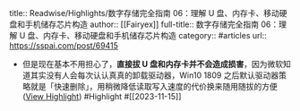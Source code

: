 title:: Readwise/Highlights/数字存储完全指南 06：理解 U 盘、内存卡、移动硬盘和手机储存芯片构造
author:: [[Fairyex]]
full-title:: 数字存储完全指南 06：理解 U 盘、内存卡、移动硬盘和手机储存芯片构造
category:: #articles
url:: https://sspai.com/post/69415

- 但是现在基本不用担心了，**直接拔 U 盘和内存卡并不会造成损害**，因为微软知道其实没有人会每次认认真真的卸载驱动器，Win10 1809 之后默认驱动器策略就是「快速删除」，用稍微降低读取写入速度的代价换来随用随拔的方便 ([View Highlight](https://read.readwise.io/read/01hf8ex9e29d6wmc5npee15dxe)) #Highlight #[[2023-11-15]]